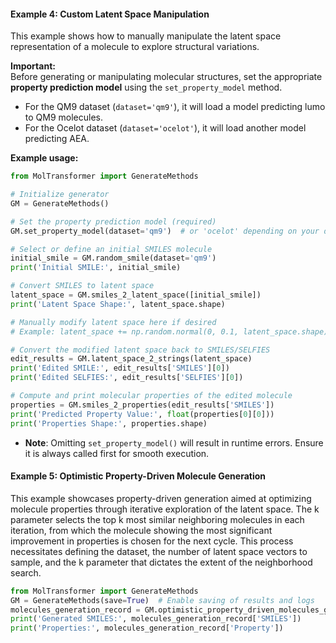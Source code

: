 #### Example 4: Custom Latent Space Manipulation

This example shows how to manually manipulate the latent space representation of a molecule to explore structural variations. 

**Important:**  
Before generating or manipulating molecular structures, set the appropriate **property prediction model** using the `set_property_model` method.  
- For the QM9 dataset (`dataset='qm9'`), it will load a model predicting lumo to QM9 molecules.
- For the Ocelot dataset (`dataset='ocelot'`), it will load another model predicting AEA.

**Example usage:**

```python
from MolTransformer import GenerateMethods

# Initialize generator
GM = GenerateMethods()

# Set the property prediction model (required)
GM.set_property_model(dataset='qm9')  # or 'ocelot' depending on your data

# Select or define an initial SMILES molecule
initial_smile = GM.random_smile(dataset='qm9')
print('Initial SMILE:', initial_smile)

# Convert SMILES to latent space
latent_space = GM.smiles_2_latent_space([initial_smile])
print('Latent Space Shape:', latent_space.shape)

# Manually modify latent space here if desired
# Example: latent_space += np.random.normal(0, 0.1, latent_space.shape)

# Convert the modified latent space back to SMILES/SELFIES
edit_results = GM.latent_space_2_strings(latent_space)
print('Edited SMILE:', edit_results['SMILES'][0])
print('Edited SELFIES:', edit_results['SELFIES'][0])

# Compute and print molecular properties of the edited molecule
properties = GM.smiles_2_properties(edit_results['SMILES'])
print('Predicted Property Value:', float(properties[0][0]))
print('Properties Shape:', properties.shape)
```

- **Note**: Omitting `set_property_model()` will result in runtime errors. Ensure it is always called first for smooth execution.


#### Example 5: Optimistic Property-Driven Molecule Generation
This example showcases property-driven generation aimed at optimizing molecule properties through iterative exploration of the latent space. The k parameter selects the top k most similar neighboring molecules in each iteration, from which the molecule showing the most significant improvement in properties is chosen for the next cycle. This process necessitates defining the dataset, the number of latent space vectors to sample, and the k parameter that dictates the extent of the neighborhood search.
```python
from MolTransformer import GenerateMethods
GM = GenerateMethods(save=True)  # Enable saving of results and logs
molecules_generation_record = GM.optimistic_property_driven_molecules_generation(dataset='qm9',k=30,num_vector=100) # you can also specify your initail_smile = 'your interested molecule'
print('Generated SMILES:', molecules_generation_record['SMILES'])
print('Properties:', molecules_generation_record['Property'])
```

